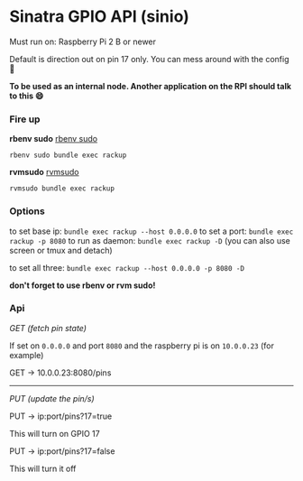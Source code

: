 # Sinatra GPIO API (sinio)

Must run on: Raspberry Pi 2 B or newer

Default is direction out on pin 17 only. You can mess around with the config :tada:

**To be used as an internal node. Another application on the RPI should talk to this :smile:**

### Fire up

**rbenv sudo** [rbenv sudo](https://github.com/dcarley/rbenv-sudo)

`rbenv sudo bundle exec rackup`

**rvmsudo** [rvmsudo](https://rvm.io/integration/sudo)

`rvmsudo bundle exec rackup`

### Options

to set base ip: `bundle exec rackup --host 0.0.0.0`
to set a port: `bundle exec rackup -p 8080`
to run as daemon: `bundle exec rackup -D` (you can also use screen or tmux and detach)

to set all three: `bundle exec rackup --host 0.0.0.0 -p 8080 -D`

**don't forget to use rbenv or rvm sudo!**

### Api

*GET (fetch pin state)*

If set on `0.0.0.0` and port `8080` and the raspberry pi is on `10.0.0.23` (for example)

GET -> 10.0.0.23:8080/pins

***

*PUT (update the pin/s)*

PUT -> ip:port/pins?17=true

This will turn on GPIO 17

PUT -> ip:port/pins?17=false

This will turn it off
